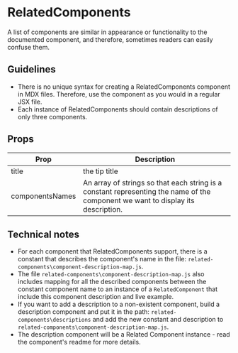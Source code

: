 # RelatedComponents
A list of components are similar in appearance or functionality to the documented component, and therefore, sometimes readers can easily confuse them.

## Guidelines
- There is no unique syntax for creating a RelatedComponents component in MDX files. Therefore, use the component as you would in a regular JSX file.
- Each instance of RelatedComponents should contain descriptions of only three components.


## Props

Prop | Description
--- | ---
title | the tip title
componentsNames | An array of strings so that each string is a constant representing the name of the component we want to display its description.

## Technical notes
- For each component that RelatedComponents support, there is a constant that describes the component's name in the file: `related-components\component-description-map.js`. 
- The file `related-components\component-description-map.js` also includes mapping for all the described components between the constant component name to an instance of a `RelatedComponent` that include this component description and live example.
- If you want to add a description to a non-existent component, build a description component and put it in the path: `related-components\descriptions` and add the new constant and description to `related-components\component-description-map.js`.
- The description component will be a Related Component instance - read the component's readme for more details.
